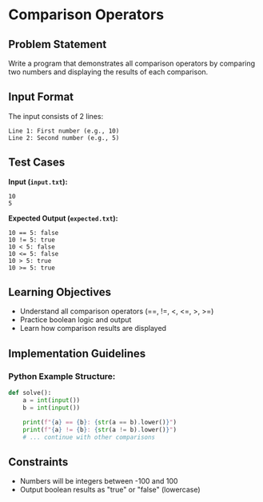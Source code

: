 # Comparison Operators

## Problem Statement

Write a program that demonstrates all comparison operators by comparing two numbers and displaying the results of each comparison.

## Input Format

The input consists of 2 lines:

```
Line 1: First number (e.g., 10)
Line 2: Second number (e.g., 5)
```

## Test Cases

**Input (`input.txt`):**

```
10
5
```

**Expected Output (`expected.txt`):**

```
10 == 5: false
10 != 5: true
10 < 5: false
10 <= 5: false
10 > 5: true
10 >= 5: true
```

## Learning Objectives

- Understand all comparison operators (==, !=, <, <=, >, >=)
- Practice boolean logic and output
- Learn how comparison results are displayed

## Implementation Guidelines

### Python Example Structure:

```python
def solve():
    a = int(input())
    b = int(input())

    print(f"{a} == {b}: {str(a == b).lower()}")
    print(f"{a} != {b}: {str(a != b).lower()}")
    # ... continue with other comparisons
```

## Constraints

- Numbers will be integers between -100 and 100
- Output boolean results as "true" or "false" (lowercase)
